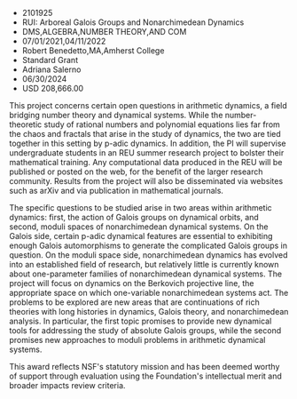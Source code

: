 
* 2101925
* RUI: Arboreal Galois Groups and Nonarchimedean Dynamics
* DMS,ALGEBRA,NUMBER THEORY,AND COM
* 07/01/2021,04/11/2022
* Robert Benedetto,MA,Amherst College
* Standard Grant
* Adriana Salerno
* 06/30/2024
* USD 208,666.00

This project concerns certain open questions in arithmetic dynamics, a field
bridging number theory and dynamical systems. While the number-theoretic study
of rational numbers and polynomial equations lies far from the chaos and
fractals that arise in the study of dynamics, the two are tied together in this
setting by p-adic dynamics. In addition, the PI will supervise undergraduate
students in an REU summer research project to bolster their mathematical
training. Any computational data produced in the REU will be published or posted
on the web, for the benefit of the larger research community. Results from the
project will also be disseminated via websites such as arXiv and via publication
in mathematical journals.

The specific questions to be studied arise in two areas within arithmetic
dynamics: first, the action of Galois groups on dynamical orbits, and second,
moduli spaces of nonarchimedean dynamical systems. On the Galois side, certain
p-adic dynamical features are essential to exhibiting enough Galois
automorphisms to generate the complicated Galois groups in question. On the
moduli space side, nonarchimedean dynamics has evolved into an established field
of research, but relatively little is currently known about one-parameter
families of nonarchimedean dynamical systems. The project will focus on dynamics
on the Berkovich projective line, the appropriate space on which one-variable
nonarchimedean systems act. The problems to be explored are new areas that are
continuations of rich theories with long histories in dynamics, Galois theory,
and nonarchimedean analysis. In particular, the first topic promises to provide
new dynamical tools for addressing the study of absolute Galois groups, while
the second promises new approaches to moduli problems in arithmetic dynamical
systems.

This award reflects NSF's statutory mission and has been deemed worthy of
support through evaluation using the Foundation's intellectual merit and broader
impacts review criteria.
